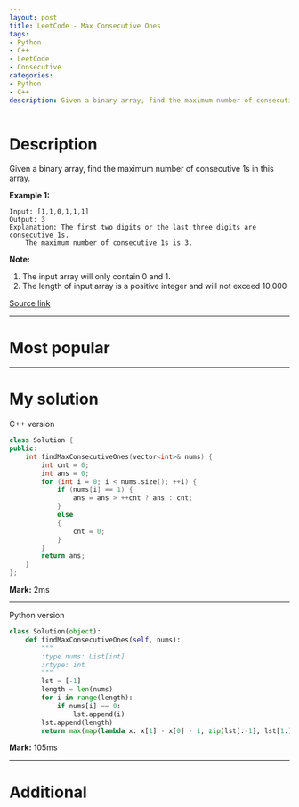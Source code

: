 ```yaml
---
layout: post
title: LeetCode - Max Consecutive Ones
tags:
- Python
- C++
- LeetCode
- Consecutive
categories:
- Python
- C++
description: Given a binary array, find the maximum number of consecutive 1s in this array.
---
```



# Description

Given a binary array, find the maximum number of consecutive 1s in this array.

**Example 1:**

```
Input: [1,1,0,1,1,1]
Output: 3
Explanation: The first two digits or the last three digits are consecutive 1s.
    The maximum number of consecutive 1s is 3.
```

**Note:**

1. The input array will only contain 0 and 1.
2. The length of input array is a positive integer and will not exceed 10,000

[Source link](https://leetcode.com/problems/max-consecutive-ones/#/description)

__________

# Most popular



__________


# My solution

C++ version

```c++
class Solution {
public:
	int findMaxConsecutiveOnes(vector<int>& nums) {
		int cnt = 0;
		int ans = 0;
		for (int i = 0; i < nums.size(); ++i) {
			if (nums[i] == 1) {
				ans = ans > ++cnt ? ans : cnt;
			}
			else
			{
				cnt = 0;
			}
		}
		return ans;
	}
};
```

**Mark:** 2ms

****

Python version

```python
class Solution(object):
    def findMaxConsecutiveOnes(self, nums):
        """
        :type nums: List[int]
        :rtype: int
        """
        lst = [-1]
        length = len(nums)
        for i in range(length):
            if nums[i] == 0:
                lst.append(i)
        lst.append(length)
        return max(map(lambda x: x[1] - x[0] - 1, zip(lst[:-1], lst[1:])))
```

**Mark:** 105ms

__________
# Additional
